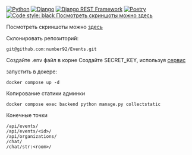 [![Python](https://img.shields.io/badge/-Python-464646?style=flat-square&logo=Python)](https://www.python.org/)
[![Django](https://img.shields.io/badge/-Django-464646?style=flat-square&logo=Django)](https://www.djangoproject.com/)
[![Django REST Framework](https://img.shields.io/badge/-Django%20REST%20Framework-464646?style=flat-square&logo=Django%20REST%20Framework)](https://www.django-rest-framework.org/)
[![Poetry](https://img.shields.io/endpoint?url=https://python-poetry.org/badge/v0.json)](https://python-poetry.org/)
<a href="https://github.com/psf/black"><img alt="Code style: black" src="https://img.shields.io/badge/code%20style-black-000000.svg">
Посмотреть скриншоты можно [здесь](https://github.com/EmilAbushaev/hackathon_yandex/tree/main/Screenshots#readme)

Посмотреть скриншоты можно [здесь](https://github.com/number92/Events/tree/master/screenshots)

Склонировать репозиторий:
```
git@github.com:number92/Events.git
```
Создайте .env файл в корне
Создайте SECRET_KEY, используя [сервис](https://djecrety.ir/)  

запустить в докере:  
```
docker compose up -d
```
Копирование статики админки
```
docker compose exec backend python manage.py collectstatic
```

Конечные точки
```
/api/events/
/api/events/<id>/
/api/organizations/
/chat/
/chat/str:<room>/
```
